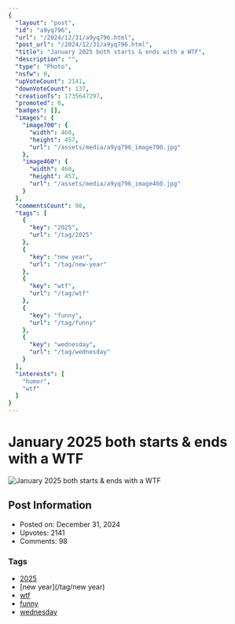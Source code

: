 ```yaml
---
{
  "layout": "post",
  "id": "a9yq796",
  "url": "/2024/12/31/a9yq796.html",
  "post_url": "/2024/12/31/a9yq796.html",
  "title": "January 2025 both starts & ends with a WTF",
  "description": "",
  "type": "Photo",
  "nsfw": 0,
  "upVoteCount": 2141,
  "downVoteCount": 137,
  "creationTs": 1735647297,
  "promoted": 0,
  "badges": [],
  "images": {
    "image700": {
      "width": 460,
      "height": 457,
      "url": "/assets/media/a9yq796_image700.jpg"
    },
    "image460": {
      "width": 460,
      "height": 457,
      "url": "/assets/media/a9yq796_image460.jpg"
    }
  },
  "commentsCount": 98,
  "tags": [
    {
      "key": "2025",
      "url": "/tag/2025"
    },
    {
      "key": "new year",
      "url": "/tag/new-year"
    },
    {
      "key": "wtf",
      "url": "/tag/wtf"
    },
    {
      "key": "funny",
      "url": "/tag/funny"
    },
    {
      "key": "wednesday",
      "url": "/tag/wednesday"
    }
  ],
  "interests": [
    "humor",
    "wtf"
  ]
}
---
```


# January 2025 both starts & ends with a WTF

![January 2025 both starts & ends with a WTF](/assets/media/a9yq796_image700.jpg)

## Post Information

- Posted on: December 31, 2024
- Upvotes: 2141
- Comments: 98

### Tags

- [2025](/tag/2025)
- [new year](/tag/new year)
- [wtf](/tag/wtf)
- [funny](/tag/funny)
- [wednesday](/tag/wednesday)
